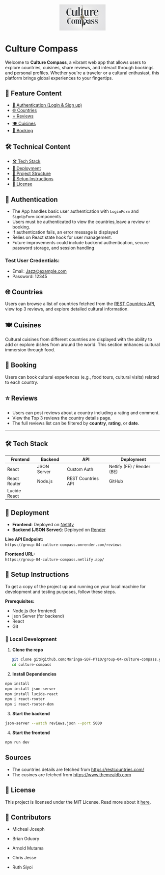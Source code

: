 <p align="center">
  <img src="src/assets/logo.jpg" alt="Culture Compass Logo" width="150"/>
</p>


#  Culture Compass

Welcome to **Culture Compass**, a vibrant web app that allows users to explore countries, cuisines, share reviews, and interact through bookings and personal profiles. Whether you're a traveler or a cultural enthusiast, this platform brings global experiences to your fingertips.



## 🧭 Feature Content

- [🔐 Authentication (Login & Sign up)](#authentication)
- [🌐 Countries](#countries)
- [⭐ Reviews](#reviews)
- [🍽️ Cuisines](#cuisines)
- [📅 Booking](#booking)


## 🛠️ Technical Content
- [🛠️ Tech Stack](#tech-stack)
- [🚀 Deployment](#deployment)
- [📂 Project Structure](#project-structure)
- [📝 Setup Instructions](#setup-instructions)
- [📄 License](#license)



## 🔐 Authentication
- The App handles basic user authentication with `LoginForm` and `SignUpForm` components
- Users must be authenticated to view the countries,leave a review or booking.
- If authentication fails, an error message is displayed
- Relies on React state hook for user management.
- Future improvements could include backend authentication, secure password storage, and session handling

### Test User Credentials:
- Email: Jazz@example.com
- Password: 12345


## 🌐 Countries

Users can browse a list of countries fetched from the [REST Countries API](https://restcountries.com/), view top 3 reviews, and explore detailed cultural information.


## 🍽️ Cuisines

Cultural cuisines from different countries are displayed with the ability to add or explore dishes from around the world. This section enhances cultural immersion through food.


## 📅 Booking

Users can book cultural experiences (e.g., food tours, cultural visits) related to each country.


## ⭐ Reviews

- Users can post reviews about a country including a rating and comment.
- View the Top 3 reviews the country details page.
- The full reviews list can be filtered by **country**, **rating**, or **date**.


---

## 🛠️ Tech Stack

| Frontend   | Backend        | API              | Deployment |
|------------|----------------|------------|------------|
| React      | JSON Server    | Custom Auth | Netlify (FE) / Render (BE) |
| React Router |   Node.js    | REST Countries API | GitHub |
|Lucide React|


## 🚀 Deployment

- **Frontend**: Deployed on [Netlify](https://www.netlify.com/)
- **Backend (JSON Server)**: Deployed on [Render](https://render.com/)


**Live API Endpoint:**  
`https://group-04-culture-compass.onrender.com/reviews`


**Frontend URL:**  
`https://group-04-culture-compass.netlify.app/`



## 📝 Setup Instructions
To get a copy of the project up and running on your local machine for development and testing purposes, follow these steps.

**Prerequisites:**

- Node.js (for frontend)
- json Server (for backend)
- React
- Git

### 🔧 Local Development

1. **Clone the repo**
```bash
   git clone git@github.com:Moringa-SDF-PT10/group-04-culture-compass.git
   cd culture-compass
```

2. **Install Dependencies**
```bash
npm install
npm install json-server
npm install lucide-react
npm i react-router
npm i react-router-dom
```

3. **Start the backend**
```bash
json-server --watch reviews.json --port 5000
```

4. **Start the frontend**
```bash
npm run dev
```

## Sources
- The countries details are fetched from https://restcountries.com/
- The cusines  are fetched from  https://www.themealdb.com



## 📜 License

This project is licensed under the MIT License. Read more about it [here](https://opensource.org/licenses/MIT).

## 🙌  Contributors
- Micheal Joseph

- Brian Oduory

- Arnold Mutama

- Chris Jesse

- Ruth Siyoi